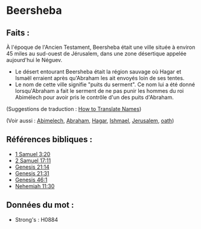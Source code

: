 # Beersheba

## Faits :

À l'époque de l'Ancien Testament, Beersheba était une ville située à environ 45 miles au sud-ouest de Jérusalem, dans une zone désertique appelée aujourd'hui le Néguev.

* Le désert entourant Beersheba était la région sauvage où Hagar et Ismaël erraient après qu'Abraham les ait envoyés loin de ses tentes.
* Le nom de cette ville signifie "puits du serment". Ce nom lui a été donné lorsqu'Abraham a fait le serment de ne pas punir les hommes du roi Abimélech pour avoir pris le contrôle d'un des puits d'Abraham.

(Suggestions de traduction : [How to Translate Names](rc://en/ta/man/translate/translate-names))

(Voir aussi : [Abimelech](../names/abimelech.md), [Abraham](../names/abraham.md), [Hagar](../names/hagar.md), [Ishmael](../names/ishmael.md), [Jerusalem](../names/jerusalem.md), [oath](../other/oath.md))

## Références bibliques :

* [1 Samuel 3:20](rc://en/tn/help/1sa/03/20)
* [2 Samuel 17:11](rc://en/tn/help/2sa/17/11)
* [Genesis 21:14](rc://en/tn/help/gen/21/14)
* [Genesis 21:31](rc://en/tn/help/gen/21/31)
* [Genesis 46:1](rc://en/tn/help/gen/46/01)
* [Nehemiah 11:30](rc://en/tn/help/neh/11/30)

## Données du mot :

* Strong's : H0884
